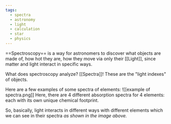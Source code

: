 ```yaml
---
tags:
  - spectra
  - astronomy
  - light
  - calculation
  - star
  - physics
---
```

==Spectroscopy== is a way for astronomers to discover what objects are made of, how hot they are, how they move via only their [[Light]], since matter and light interact in specific ways.

What does spectroscopy analyze? [[Spectra]]! These are the "light indexes" of objects. 

Here are a few examples of some spectra of elements:
![[example of spectra.png]]
Here, there are 4 different absorption spectra for 4 elements: each with its own unique chemical footprint. 

So, basically, light interacts in different ways with different elements which we can see in their spectra *as shown in the image above.* 
